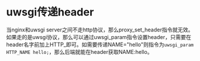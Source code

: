 # uwsgi传递header

当nginx和uwsgi server之间不走http协议，那么proxy_set_header指令就无效。如果走的是uwsgi协议，那么可以通过uwsgi_param指令设置header，只需要在header名字前加上HTTP_即可。如需要传递NAME="hello"则指令为`uwsgi_param HTTP_NAME hello;`，那么后端就能在header获取NAME:hello。